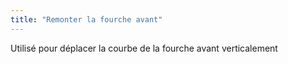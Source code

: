 ```yaml
---
title: "Remonter la fourche avant"
---
```


Utilisé pour déplacer la courbe de la fourche avant verticalement




